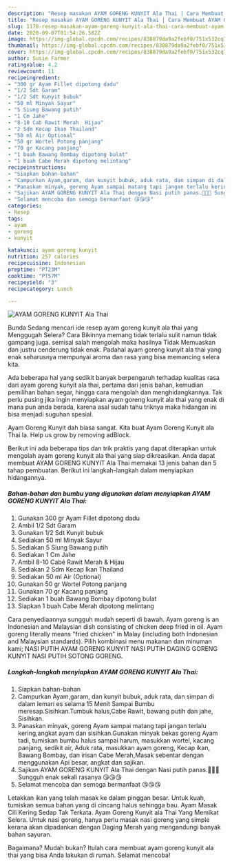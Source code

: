 ```yaml
---
description: "Resep masakan AYAM GORENG KUNYIT Ala Thai | Cara Membuat AYAM GORENG KUNYIT Ala Thai Yang Enak Banget"
title: "Resep masakan AYAM GORENG KUNYIT Ala Thai | Cara Membuat AYAM GORENG KUNYIT Ala Thai Yang Enak Banget"
slug: 1178-resep-masakan-ayam-goreng-kunyit-ala-thai-cara-membuat-ayam-goreng-kunyit-ala-thai-yang-enak-banget
date: 2020-09-07T01:54:26.582Z
image: https://img-global.cpcdn.com/recipes/838879da9a2febf0/751x532cq70/ayam-goreng-kunyit-ala-thai-foto-resep-utama.jpg
thumbnail: https://img-global.cpcdn.com/recipes/838879da9a2febf0/751x532cq70/ayam-goreng-kunyit-ala-thai-foto-resep-utama.jpg
cover: https://img-global.cpcdn.com/recipes/838879da9a2febf0/751x532cq70/ayam-goreng-kunyit-ala-thai-foto-resep-utama.jpg
author: Susie Farmer
ratingvalue: 4.2
reviewcount: 11
recipeingredient:
- "300 gr Ayam Fillet dipotong dadu"
- "1/2 Sdt Garam"
- "1/2 Sdt Kunyit bubuk"
- "50 ml Minyak Sayur"
- "5 Siung Bawang putih"
- "1 Cm Jahe"
- "8-10 Cab Rawit Merah  Hijau"
- "2 Sdm Kecap Ikan Thailand"
- "50 ml Air Optional"
- "50 gr Wortel Potong panjang"
- "70 gr Kacang panjang"
- "1 buah Bawang Bombay dipotong bulat"
- "1 buah Cabe Merah dipotong melintang"
recipeinstructions:
- "Siapkan bahan-bahan"
- "Campurkan Ayam,garam, dan kunyit bubuk, aduk rata, dan simpan di dalam lemari es selama 15 Menit Sampai Bumbu meresap.Sisihkan.Tumbuk halus,Cabe Rawit, bawang putih dan jahe, Sisihkan."
- "Panaskan minyak, goreng Ayam sampai matang tapi jangan terlalu kering,angkat ayam dan sisihkan.Gunakan minyak bekas goreng Ayam tadi, tumiskan bumbu halus sampai harum, masukkan wortel, kacang panjang, sedikit air, Aduk rata, masukkan ayam goreng, Kecap ikan, Bawang Bombay, dan irisan Cabe Merah,Masak sebentar dengan menggunakan Api besar, angkat dan sajikan."
- "Sajikan AYAM GORENG KUNYIT Ala Thai dengan Nasi putih panas.🤤🤤🤤 Sungguh enak sekali rasanya 😘😘😘"
- "Selamat mencoba dan semoga bermanfaat 😘😘😘"
categories:
- Resep
tags:
- ayam
- goreng
- kunyit

katakunci: ayam goreng kunyit 
nutrition: 257 calories
recipecuisine: Indonesian
preptime: "PT23M"
cooktime: "PT57M"
recipeyield: "3"
recipecategory: Lunch

---
```



![AYAM GORENG KUNYIT Ala Thai](https://img-global.cpcdn.com/recipes/838879da9a2febf0/751x532cq70/ayam-goreng-kunyit-ala-thai-foto-resep-utama.jpg)

Bunda Sedang mencari ide resep ayam goreng kunyit ala thai yang Menggugah Selera? Cara Bikinnya memang tidak terlalu sulit namun tidak gampang juga. semisal salah mengolah maka hasilnya Tidak Memuaskan dan justru cenderung tidak enak. Padahal ayam goreng kunyit ala thai yang enak seharusnya mempunyai aroma dan rasa yang bisa memancing selera kita.

Ada beberapa hal yang sedikit banyak berpengaruh terhadap kualitas rasa dari ayam goreng kunyit ala thai, pertama dari jenis bahan, kemudian pemilihan bahan segar, hingga cara mengolah dan menghidangkannya. Tak perlu pusing jika ingin menyiapkan ayam goreng kunyit ala thai yang enak di mana pun anda berada, karena asal sudah tahu triknya maka hidangan ini bisa menjadi suguhan spesial.

Ayam Goreng Kunyit dah biasa sangat. Kita buat Ayam Goreng Kunyit ala Thai la. Help us grow by removing adBlock.


Berikut ini ada beberapa tips dan trik praktis yang dapat diterapkan untuk mengolah ayam goreng kunyit ala thai yang siap dikreasikan. Anda dapat membuat AYAM GORENG KUNYIT Ala Thai memakai 13 jenis bahan dan 5 tahap pembuatan. Berikut ini langkah-langkah dalam menyiapkan hidangannya.

<!--inarticleads1-->

##### Bahan-bahan dan bumbu yang digunakan dalam menyiapkan AYAM GORENG KUNYIT Ala Thai:

1. Gunakan 300 gr Ayam Fillet dipotong dadu
1. Ambil 1/2 Sdt Garam
1. Gunakan 1/2 Sdt Kunyit bubuk
1. Sediakan 50 ml Minyak Sayur
1. Sediakan 5 Siung Bawang putih
1. Sediakan 1 Cm Jahe
1. Ambil 8-10 Cabé Rawit Merah &amp; Hijau
1. Sediakan 2 Sdm Kecap Ikan Thailand
1. Sediakan 50 ml Air (Optional)
1. Gunakan 50 gr Wortel Potong panjang
1. Gunakan 70 gr Kacang panjang
1. Sediakan 1 buah Bawang Bombay dipotong bulat
1. Siapkan 1 buah Cabe Merah dipotong melintang


Cara penyediaannya sungguh mudah seperti di bawah. Ayam goreng is an Indonesian and Malaysian dish consisting of chicken deep fried in oil. Ayam goreng literally means &#34;fried chicken&#34; in Malay (including both Indonesian and Malaysian standards). Pilih kombinasi menu makanan dan minuman kami; NASI PUTIH AYAM GORENG KUNYIT NASI PUTIH DAGING GORENG KUNYIT NASI PUTIH SOTONG GORENG. 

<!--inarticleads2-->

##### Langkah-langkah menyiapkan AYAM GORENG KUNYIT Ala Thai:

1. Siapkan bahan-bahan
1. Campurkan Ayam,garam, dan kunyit bubuk, aduk rata, dan simpan di dalam lemari es selama 15 Menit Sampai Bumbu meresap.Sisihkan.Tumbuk halus,Cabe Rawit, bawang putih dan jahe, Sisihkan.
1. Panaskan minyak, goreng Ayam sampai matang tapi jangan terlalu kering,angkat ayam dan sisihkan.Gunakan minyak bekas goreng Ayam tadi, tumiskan bumbu halus sampai harum, masukkan wortel, kacang panjang, sedikit air, Aduk rata, masukkan ayam goreng, Kecap ikan, Bawang Bombay, dan irisan Cabe Merah,Masak sebentar dengan menggunakan Api besar, angkat dan sajikan.
1. Sajikan AYAM GORENG KUNYIT Ala Thai dengan Nasi putih panas.🤤🤤🤤 Sungguh enak sekali rasanya 😘😘😘
1. Selamat mencoba dan semoga bermanfaat 😘😘😘


Letakkan ikan yang telah masak ke dalam pinggan besar. Untuk kuah, tumiskan semua bahan yang di cincang halus sehingga bau. Ayam Masak Cili Kering Sedap Tak Terkata. Ayam Goreng Kunyit ala Thai Yang Memikat Selera. Untuk nasi goreng, hanya perlu masak nasi goreng yang simple kerana akan dipadankan dengan Daging Merah yang mengandungi banyak bahan sayuran. 

Bagaimana? Mudah bukan? Itulah cara membuat ayam goreng kunyit ala thai yang bisa Anda lakukan di rumah. Selamat mencoba!
